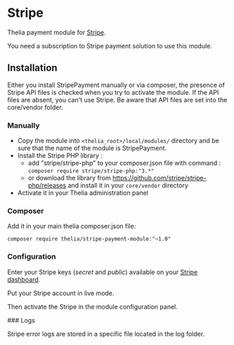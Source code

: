 # Stripe

Thelia payment module for [Stripe](http://stripe.com).

You need a subscription to Stripe payment solution to use this module.

## Installation

Either you install StripePayment manually or via composer, the presence of Stripe API files is checked when you try to activate the module.
If the API files are absent, you can't use Stripe.
Be aware that API files are set into the core/vendor folder.

### Manually

* Copy the module into ```<thelia_root>/local/modules/``` directory and be sure that the name of the module is StripePayment.
* Install the Stripe PHP library :
    * add "stripe/stripe-php" to your composer.json file with command : `composer require stripe/stripe-php:"3.*"`
    * or download the library from <https://github.com/stripe/stripe-php/releases> and install it in your `core/vendor` directory
* Activate it in your Thelia administration panel


### Composer

Add it in your main thelia composer.json file:

```
composer require thelia/stripe-payment-module:"~1.0"
```

### Configuration

Enter your Stripe keys (*secret* and *public*) available on your [Stripe dashboard](https://dashboard.stripe.com/).

Put your Stripe account in live mode.

Then activate the Stripe in the module configuration panel.


### Logs

Stripe error logs are stored in a specific file located in the log folder.
